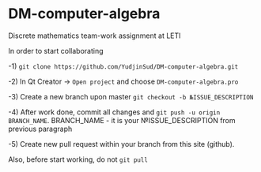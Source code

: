 # DM-computer-algebra
Discrete mathematics team-work assignment at LETI

In order to start collaborating

-1) `git clone https://github.com/YudjinSud/DM-computer-algebra.git`

-2) In Qt Creator -> `Open project` and choose `DM-computer-algebra.pro`

-3) Create a new branch upon master `git checkout -b №ISSUE_DESCRIPTION`

-4) After work done, commit all changes and `git push -u origin BRANCH_NAME`. BRANCH_NAME - it is your №ISSUE_DESCRIPTION from
previous paragraph

-5) Create new pull request within your branch from this site (github).

Also, before start working, do not `git pull`
